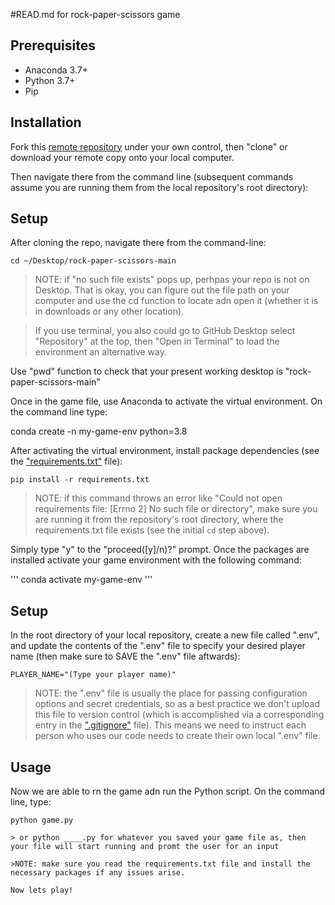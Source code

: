 #READ.md for rock-paper-scissors game

## Prerequisites

  + Anaconda 3.7+
  + Python 3.7+
  + Pip

## Installation

Fork this [remote repository](https://github.com/jennaroyson/rock-paper-scissors-game.git) under your own control, then "clone" or download your remote copy onto your local computer.

Then navigate there from the command line (subsequent commands assume you are running them from the local repository's root directory):


## Setup

After cloning the repo, navigate there from the command-line:
```
cd ~/Desktop/rock-paper-scissors-main
```

>NOTE: if "no such file exists" pops up, perhpas your repo is not on Desktop. That is okay, you can figure out the file path on your computer and use the cd function to locate adn open it (whether it is in downloads or any other location). 

>If you use terminal, you also could go to GitHub Desktop select "Repository" at the top, then "Open in Terminal" to load the environment an alternative way.


Use "pwd" function to check that your present working desktop is "rock-paper-scissors-main"


Once in the game file, use Anaconda to activate the virtual environment.
On the command line type:

conda create -n my-game-env python=3.8

After activating the virtual environment, install package dependencies (see the ["requirements.txt"](/requirements.txt) file):

```
pip install -r requirements.txt
```

> NOTE: if this command throws an error like "Could not open requirements file: [Errno 2] No such file or directory", make sure you are running it from the repository's root directory, where the requirements.txt file exists (see the initial `cd` step above).

Simply type "y" to the "proceed([y]/n)?" prompt. Once the packages are installed activate your game environment with the following command:

'''
conda activate my-game-env
'''

## Setup

In the root directory of your local repository, create a new file called ".env", and update the contents of the ".env" file to specify your desired player name (then make sure to SAVE the ".env" file aftwards):

    PLAYER_NAME="(Type your player name)"

> NOTE: the ".env" file is usually the place for passing configuration options and secret credentials, so as a best practice we don't upload this file to version control (which is accomplished via a corresponding entry in the [".gitignore"](/.gitignore) file). This means we need to instruct each person who uses our code needs to create their own local ".env" file.

## Usage

Now we are able to rn the game adn run the Python script. On the command line, type:

```
python game.py

> or python ____.py for whatever you saved your game file as, then your file will start running and promt the user for an input

>NOTE: make sure you read the requirements.txt file and install the necessary packages if any issues arise.

Now lets play!


